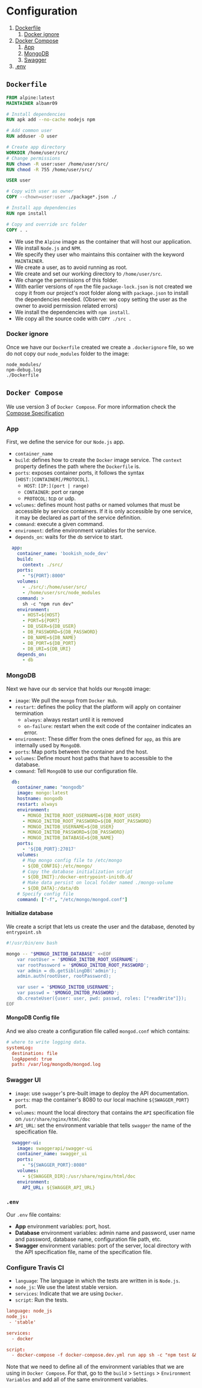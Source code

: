 # Configuration

1. [Dockerfile](#dockerfile)
    1. [Docker ignore](#dockerignore)
2. [Docker Compose](#dockercompose)
    1. [App](#compose_app)
    2. [MongoDB](#compose_db)
    3. [Swagger](#compose_swagger)
3. [.env](#env)

## `Dockerfile`<a name="dockerfile"></a>

```dockerfile
FROM alpine:latest
MAINTAINER albamr09

# Install dependencies
RUN apk add --no-cache nodejs npm

# Add common user
RUN adduser -D user

# Create app directory
WORKDIR /home/user/src/
# Change permissions
RUN chown -R user:user /home/user/src/
RUN chmod -R 755 /home/user/src/

USER user 

# Copy with user as owner
COPY --chown=user:user ./package*.json ./

# Install app dependencies
RUN npm install

# Copy and override src folder
COPY . .
```

- We use the `Alpine` image as the container that will host our application.
- We install `Node.js` and `NPM`.
- We specify they user who maintains this container with the keyword `MAINTAINER`.
- We create a user, as to avoid running as root.
- We create and set our working directory to `/home/user/src`.
- We change the permissions of this folder.
- With earlier versions of `npm` the file `package-lock.json` is not created we copy it from our project's root folder along with `package.json` to install the dependencies needed. (Observe: we copy setting the user as the owner to avoid permission related errors)
- We install the dependencies with `npm install`.
- We copy all the source code with `COPY ./src .`

### Docker ignore <a name="dockerignore"></a>

Once we have our `Dockerfile` created we create a `.dockerignore` file, so we do not copy our `node_modules` folder to the image:

```.dockerignore
node_modules/
npm-debug.log
./Dockerfile
```

## `Docker Compose` <a name="dockercompose"></a>

We use version 3 of `Docker Compose`. For more information check the [Compose Specification](https://github.com/compose-spec/compose-spec/blob/master/spec.md)

### App <a name="compose_app"></a>

First, we define the service for our `Node.js` app.

- `container_name`
- `build`: defines how to create the `Docker` image service. The `context` property defines the path where the `Dockerfile` is.
- `ports`: exposes container ports, it follows the syntax `[HOST:]CONTAINER[/PROTOCOL]`.
  - `HOST`: `[IP:](port | range)`
  - `CONTAINER`: port or range
  - `PROTOCOL`: tcp or udp. 
- `volumes`: defines mount host paths or named volumes that must be accessible by service containers. If it is only accessible by one service, it may be declared as part of the service definition.
- `command`: execute a given command.
- `enviroment`: define environment variables for the service.
- `depends_on`: waits for the `db` service to start.

```yml
  app:
    container_name: 'bookish_node_dev'
    build:
      context: ./src/
    ports:
      - "${PORT}:8000"
    volumes:
      - ./src/:/home/user/src/
      - /home/user/src/node_modules
    command: >
      sh -c "npm run dev"
    environment:
      - HOST=${HOST}
      - PORT=${PORT}
      - DB_USER=${DB_USER}
      - DB_PASSWORD=${DB_PASSWORD}
      - DB_NAME=${DB_NAME}
      - DB_PORT=${DB_PORT}
      - DB_URI=${DB_URI}
    depends_on:
      - db
```

### MongoDB <a name="compose_db"></a>

Next we have our `db` service that holds our `MongoDB` image:

- `image`: We pull the `mongo` from `Docker Hub`.
- `restart`: defines the policy that the platform will apply on container termination
   - `always`: always restart until it is removed
   - `on-failure`: restart when the exit code of the container indicates an error.
- `environment`: These differ from the ones defined for `app`, as this are internally used by `MongoDB`. 
- `ports`: Map ports between the container and the host.
- `volumes`: Define mount host paths that have to accessible to the database.
- `command`: Tell `MongoDB` to use our configuration file.

```yml
  db:
    container_name: "mongodb"
    image: mongo:latest
    hostname: mongodb
    restart: always
    environment:
      - MONGO_INITDB_ROOT_USERNAME=${DB_ROOT_USER}
      - MONGO_INITDB_ROOT_PASSWORD=${DB_ROOT_PASSWORD}
      - MONGO_INITDB_USERNAME=${DB_USER}
      - MONGO_INITDB_PASSWORD=${DB_PASSWORD}
      - MONGO_INITDB_DATABASE=${DB_NAME}
    ports:
      - '${DB_PORT}:27017'
    volumes:
      # Map mongo config file to /etc/mongo
      - ${DB_CONFIG}:/etc/mongo/
      # Copy the database initialization script
      - ${DB_INIT}:/docker-entrypoint-initdb.d/
      # Make data persist on local folder named ./mongo-volume
      - ${DB_DATA}:/data/db
    # Specify config file
    command: ["-f", "/etc/mongo/mongod.conf"]
```

#### Initialize database

We create a script that lets us create the user and the database, denoted by `entrypoint.sh` 

```sh
#!/usr/bin/env bash

mongo -- "$MONGO_INITDB_DATABASE" <<EOF
    var rootUser = '$MONGO_INITDB_ROOT_USERNAME';
    var rootPassword = '$MONGO_INITDB_ROOT_PASSWORD';
    var admin = db.getSiblingDB('admin');
    admin.auth(rootUser, rootPassword);

    var user = '$MONGO_INITDB_USERNAME';
    var passwd = '$MONGO_INITDB_PASSWORD';
    db.createUser({user: user, pwd: passwd, roles: ["readWrite"]});
EOF
```

#### MongoDB Config file

And we also create a configuration file called `mongod.conf` which contains:

```conf
# where to write logging data.
systemLog:
  destination: file
  logAppend: true
  path: /var/log/mongodb/mongod.log
```

### Swagger UI <a name="compose_swagger"></a>

- `image`: use `swagger`'s pre-built image to deploy the API documentation.
- `ports`: map the container's 8080 to our local machine `${SWAGGER_PORT}` port.
- `volumes`: mount the local directory that contains the `API` specification file on `/usr/share/nginx/html/doc`
- `API_URL`: set the environment variable that tells `swagger` the name of the specification file.

```yaml
  swagger-ui:
    image: swaggerapi/swagger-ui
    container_name: swagger_ui
    ports:
      - "${SWAGGER_PORT}:8080"
    volumes:
      - ${SWAGGER_DIR}:/usr/share/nginx/html/doc
    environment:
      API_URL: ${SWAGGER_API_URL}
```

### `.env` <a name="env"></a>

Our `.env` file contains:

- **App** environment variables: port, host.
- **Database** environment variables: admin name and password, user name and password, database name, configuration file path, etc.
- **Swagger** environment variables: port of the server, local directory with the API specification file, name of the specification file.


### Configure Travis CI

- `language`: The language in which the tests are written in is `Node.js`.
- `node_js`: We use the latest stable version.
- `services`: Indicate that we are using `Docker`.
- `script`: Run the tests.

```conf
language: node_js
node_js:
 - 'stable' 

services:
  - docker

script:
  - docker-compose -f docker-compose.dev.yml run app sh -c "npm test && npm run lint"
```

Note that we need to define all of the environment variables that we are using in `Docker Compose`. For that, go to the `build` > `Settings` > `Environment Variables` and add all of the same environment variables.
